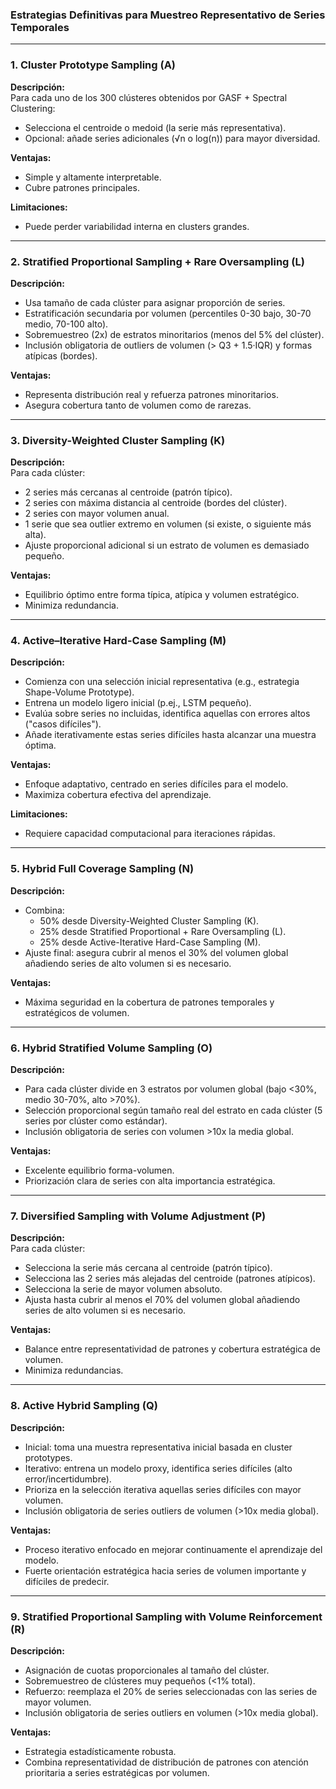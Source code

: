 ### Estrategias Definitivas para Muestreo Representativo de Series Temporales

---

### 1. **Cluster Prototype Sampling (A)**
**Descripción:**  
Para cada uno de los 300 clústeres obtenidos por GASF + Spectral Clustering:
- Selecciona el centroide o medoid (la serie más representativa).
- Opcional: añade series adicionales (√n o log(n)) para mayor diversidad.

**Ventajas:**  
- Simple y altamente interpretable.
- Cubre patrones principales.

**Limitaciones:**  
- Puede perder variabilidad interna en clusters grandes.

---

### 2. **Stratified Proportional Sampling + Rare Oversampling (L)**
**Descripción:**  
- Usa tamaño de cada clúster para asignar proporción de series.
- Estratificación secundaria por volumen (percentiles 0-30 bajo, 30-70 medio, 70-100 alto).
- Sobremuestreo (2x) de estratos minoritarios (menos del 5% del clúster).
- Inclusión obligatoria de outliers de volumen (> Q3 + 1.5·IQR) y formas atípicas (bordes).

**Ventajas:**  
- Representa distribución real y refuerza patrones minoritarios.
- Asegura cobertura tanto de volumen como de rarezas.

---

### 3. **Diversity-Weighted Cluster Sampling (K)**
**Descripción:**  
Para cada clúster:
- 2 series más cercanas al centroide (patrón típico).
- 2 series con máxima distancia al centroide (bordes del clúster).
- 2 series con mayor volumen anual.
- 1 serie que sea outlier extremo en volumen (si existe, o siguiente más alta).
- Ajuste proporcional adicional si un estrato de volumen es demasiado pequeño.

**Ventajas:**  
- Equilibrio óptimo entre forma típica, atípica y volumen estratégico.
- Minimiza redundancia.

---

### 4. **Active–Iterative Hard-Case Sampling (M)**
**Descripción:**  
- Comienza con una selección inicial representativa (e.g., estrategia Shape-Volume Prototype).
- Entrena un modelo ligero inicial (p.ej., LSTM pequeño).
- Evalúa sobre series no incluidas, identifica aquellas con errores altos ("casos difíciles").
- Añade iterativamente estas series difíciles hasta alcanzar una muestra óptima.

**Ventajas:**  
- Enfoque adaptativo, centrado en series difíciles para el modelo.
- Maximiza cobertura efectiva del aprendizaje.

**Limitaciones:**  
- Requiere capacidad computacional para iteraciones rápidas.

---

### 5. **Hybrid Full Coverage Sampling (N)**
**Descripción:**  
- Combina:
  - 50% desde Diversity-Weighted Cluster Sampling (K).
  - 25% desde Stratified Proportional + Rare Oversampling (L).
  - 25% desde Active-Iterative Hard-Case Sampling (M).
- Ajuste final: asegura cubrir al menos el 30% del volumen global añadiendo series de alto volumen si es necesario.

**Ventajas:**  
- Máxima seguridad en la cobertura de patrones temporales y estratégicos de volumen.

---

### 6. **Hybrid Stratified Volume Sampling (O)**
**Descripción:**  
- Para cada clúster divide en 3 estratos por volumen global (bajo <30%, medio 30-70%, alto >70%).
- Selección proporcional según tamaño real del estrato en cada clúster (5 series por clúster como estándar).
- Inclusión obligatoria de series con volumen >10x la media global.

**Ventajas:**  
- Excelente equilibrio forma-volumen.
- Priorización clara de series con alta importancia estratégica.

---

### 7. **Diversified Sampling with Volume Adjustment (P)**
**Descripción:**  
Para cada clúster:
- Selecciona la serie más cercana al centroide (patrón típico).
- Selecciona las 2 series más alejadas del centroide (patrones atípicos).
- Selecciona la serie de mayor volumen absoluto.
- Ajusta hasta cubrir al menos el 70% del volumen global añadiendo series de alto volumen si es necesario.

**Ventajas:**  
- Balance entre representatividad de patrones y cobertura estratégica de volumen.
- Minimiza redundancias.

---

### 8. **Active Hybrid Sampling (Q)**
**Descripción:**  
- Inicial: toma una muestra representativa inicial basada en cluster prototypes.
- Iterativo: entrena un modelo proxy, identifica series difíciles (alto error/incertidumbre).
- Prioriza en la selección iterativa aquellas series difíciles con mayor volumen.
- Inclusión obligatoria de series outliers de volumen (>10x media global).

**Ventajas:**  
- Proceso iterativo enfocado en mejorar continuamente el aprendizaje del modelo.
- Fuerte orientación estratégica hacia series de volumen importante y difíciles de predecir.

---

### 9. **Stratified Proportional Sampling with Volume Reinforcement (R)**
**Descripción:**  
- Asignación de cuotas proporcionales al tamaño del clúster.
- Sobremuestreo de clústeres muy pequeños (<1% total).
- Refuerzo: reemplaza el 20% de series seleccionadas con las series de mayor volumen.
- Inclusión obligatoria de series outliers en volumen (>10x media global).

**Ventajas:**  
- Estrategia estadísticamente robusta.
- Combina representatividad de distribución de patrones con atención prioritaria a series estratégicas por volumen.

